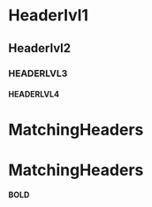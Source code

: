 # Headerlvl1

## Headerlvl2

### HEADERLVL3

#### HEADERLVL4

# MatchingHeaders

# MatchingHeaders

**BOLD**